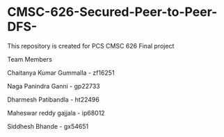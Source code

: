 # CMSC-626-Secured-Peer-to-Peer-DFS-
This repository is created for PCS CMSC 626 Final project

Team Members

Chaitanya Kumar Gummalla - zf16251

Naga Panindra Ganni - gp22733

Dharmesh Patibandla - ht22496

Maheswar reddy gajjala - ip68012

Siddhesh Bhande - gx54651
